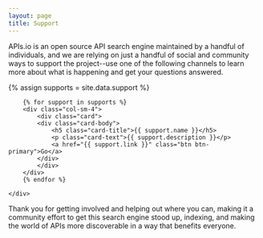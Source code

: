 ```yaml
---
layout: page
title: Support
---
```

APIs.io is an open source API search engine maintained by a handful of individuals, and we are relying on just a handful of social and community ways to support the project--use one of the following channels to learn more about what is happening and get your questions answered. 

{% assign supports = site.data.support %}
<div class="container">
    <div class="row">

        {% for support in supports %}
        <div class="col-sm-4">
            <div class="card">
            <div class="card-body">
                <h5 class="card-title">{{ support.name }}</h5>
                <p class="card-text">{{ support.description }}</p>
                <a href="{{ support.link }}" class="btn btn-primary">Go</a>
            </div>
            </div>
        </div>    
        {% endfor %}

    </div>
</div>

Thank you for getting involved and helping out where you can, making it a community effort to get this search engine stood up, indexing, and making the world of APIs more discoverable in a way that benefits everyone.